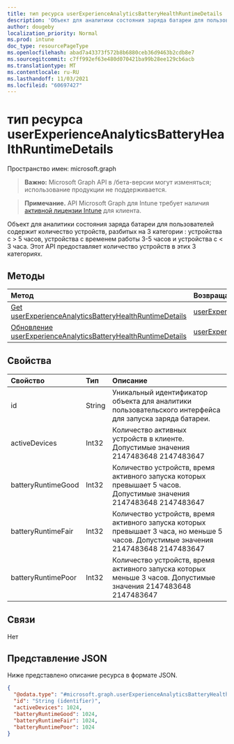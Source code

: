 ```yaml
---
title: тип ресурса userExperienceAnalyticsBatteryHealthRuntimeDetails
description: 'Объект для аналитики состояния заряда батареи для пользователей содержит количество устройств, разбитых на 3 категории : устройства с > 5 часов, устройства с временем работы 3-5 часов и устройства с < 3 часа. Этот API предоставляет количество устройств в этих 3 категориях.'
author: dougeby
localization_priority: Normal
ms.prod: intune
doc_type: resourcePageType
ms.openlocfilehash: abad7a43373f572b8b6880ceb36d9463b2cdb8e7
ms.sourcegitcommit: c7ff992ef63e480d070421ba99b28ee129cb6acb
ms.translationtype: MT
ms.contentlocale: ru-RU
ms.lasthandoff: 11/03/2021
ms.locfileid: "60697427"
---
```

# <a name="userexperienceanalyticsbatteryhealthruntimedetails-resource-type"></a>тип ресурса userExperienceAnalyticsBatteryHealthRuntimeDetails

Пространство имен: microsoft.graph

> **Важно:** Microsoft Graph API в /бета-версии могут изменяться; использование продукции не поддерживается.

> **Примечание.** API Microsoft Graph для Intune требует наличия [активной лицензии Intune](https://go.microsoft.com/fwlink/?linkid=839381) для клиента.

Объект для аналитики состояния заряда батареи для пользователей содержит количество устройств, разбитых на 3 категории : устройства с > 5 часов, устройства с временем работы 3-5 часов и устройства с < 3 часа. Этот API предоставляет количество устройств в этих 3 категориях.

## <a name="methods"></a>Методы
|Метод|Возвращаемый тип|Описание|
|:---|:---|:---|
|[Get userExperienceAnalyticsBatteryHealthRuntimeDetails](../api/intune-devices-userexperienceanalyticsbatteryhealthruntimedetails-get.md)|[userExperienceAnalyticsBatteryHealthRuntimeDetails](../resources/intune-devices-userexperienceanalyticsbatteryhealthruntimedetails.md)|Чтение свойств и связей [объекта userExperienceAnalyticsBatteryHealthRuntimeDetails.](../resources/intune-devices-userexperienceanalyticsbatteryhealthruntimedetails.md)|
|[Обновление userExperienceAnalyticsBatteryHealthRuntimeDetails](../api/intune-devices-userexperienceanalyticsbatteryhealthruntimedetails-update.md)|[userExperienceAnalyticsBatteryHealthRuntimeDetails](../resources/intune-devices-userexperienceanalyticsbatteryhealthruntimedetails.md)|Обновление свойств объекта [userExperienceAnalyticsBatteryHealthRuntimeDetails.](../resources/intune-devices-userexperienceanalyticsbatteryhealthruntimedetails.md)|

## <a name="properties"></a>Свойства
|Свойство|Тип|Описание|
|:---|:---|:---|
|id|String|Уникальный идентификатор объекта для аналитики пользовательского интерфейса для запуска заряда батареи.|
|activeDevices|Int32|Количество активных устройств в клиенте. Допустимые значения 2147483648 2147483647|
|batteryRuntimeGood|Int32|Количество устройств, время активного запуска которых превышает 5 часов. Допустимые значения 2147483648 2147483647|
|batteryRuntimeFair|Int32|Количество устройств, время активного запуска которых превышает 3 часа, но меньше 5 часов. Допустимые значения 2147483648 2147483647|
|batteryRuntimePoor|Int32|Количество устройств, время активного запуска которых меньше 3 часов. Допустимые значения 2147483648 2147483647|

## <a name="relationships"></a>Связи
Нет

## <a name="json-representation"></a>Представление JSON
Ниже представлено описание ресурса в формате JSON.
<!-- {
  "blockType": "resource",
  "keyProperty": "id",
  "@odata.type": "microsoft.graph.userExperienceAnalyticsBatteryHealthRuntimeDetails"
}
-->
``` json
{
  "@odata.type": "#microsoft.graph.userExperienceAnalyticsBatteryHealthRuntimeDetails",
  "id": "String (identifier)",
  "activeDevices": 1024,
  "batteryRuntimeGood": 1024,
  "batteryRuntimeFair": 1024,
  "batteryRuntimePoor": 1024
}
```



